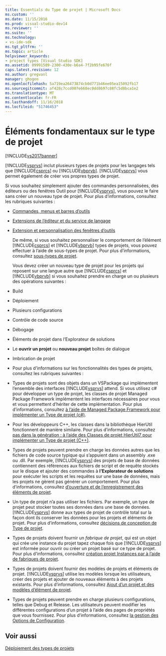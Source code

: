 ```yaml
---
title: Essentials du Type de projet | Microsoft Docs
ms.custom: ''
ms.date: 11/15/2016
ms.prod: visual-studio-dev14
ms.reviewer: ''
ms.suite: ''
ms.technology:
- vs-ide-sdk
ms.tgt_pltfrm: ''
ms.topic: article
helpviewer_keywords:
- project types [Visual Studio SDK]
ms.assetid: 09991589-2300-430e-b6a4-7f2b95fe676f
caps.latest.revision: 12
ms.author: gregvanl
manager: ghogen
ms.openlocfilehash: 5a719ea26473874cb0d771b46ee05ea15092fb17
ms.sourcegitcommit: af428c7ccd007e668ec0dd8697c88fc5d8bca1e2
ms.translationtype: MT
ms.contentlocale: fr-FR
ms.lasthandoff: 11/16/2018
ms.locfileid: "51746453"
---
```

# <a name="project-type-essentials"></a>Éléments fondamentaux sur le type de projet
[!INCLUDE[vs2017banner](../../includes/vs2017banner.md)]

[!INCLUDE[vsprvs](../../includes/vsprvs-md.md)] inclut plusieurs types de projets pour les langages tels que [!INCLUDE[csprcs](../../includes/csprcs-md.md)] ou [!INCLUDE[vbprvb](../../includes/vbprvb-md.md)]. [!INCLUDE[vsprvs](../../includes/vsprvs-md.md)] vous permet également de créer vos propres types de projet.  
  
 Si vous souhaitez simplement ajouter des commandes personnalisées, des éditeurs ou des fenêtres Outil pour [!INCLUDE[vsprvs](../../includes/vsprvs-md.md)], vous pouvez le faire sans créer un nouveau type de projet. Pour plus d’informations, consultez les rubriques suivantes :  
  
- [Commandes, menus et barres d’outils](../../extensibility/internals/commands-menus-and-toolbars.md)  
  
- [Extensions de l’éditeur et du service de langage](../../extensibility/editor-and-language-service-extensions.md)  
  
- [Extension et personnalisation des fenêtres d’outils](../../extensibility/extending-and-customizing-tool-windows.md)  
  
  De même, si vous souhaitez personnaliser le comportement de l’élément [!INCLUDE[csprcs](../../includes/csprcs-md.md)] et [!INCLUDE[vbprvb](../../includes/vbprvb-md.md)] types de projets, vous pouvez effectuer à l’aide de sous-types de projet. Pour plus d’informations, consultez [sous-types de projet](../../extensibility/internals/project-subtypes.md).  
  
  Vous devez créer un nouveau type de projet pour les projets qui reposent sur une langue autre que [!INCLUDE[csprcs](../../includes/csprcs-md.md)] et [!INCLUDE[vbprvb](../../includes/vbprvb-md.md)] si vous souhaitez prendre en charge un ou plusieurs des opérations suivantes :  
  
- Build  
  
- Déploiement  
  
- Plusieurs configurations  
  
- Contrôle de code source  
  
- Débogage  
  
- Éléments de projet dans l’Explorateur de solutions  
  
- Le **ouvrir un projet** ou **nouveau projet** boîtes de dialogue  
  
- Imbrication de projet  
  
- Pour plus d’informations sur les fonctionnalités des types de projets, consultez les rubriques suivantes :  
  
- Types de projets sont des objets dans un VSPackage qui implémentent l’ensemble des interfaces [!INCLUDE[vsprvs](../../includes/vsprvs-md.md)] attend. Si vous utilisez c# pour développer un type de projet, les classes de projet Managed Package Framework implémentent les interfaces nécessaires pour vous et vous permettent d’hériter de cette implémentation. Pour plus d’informations, consultez [à l’aide de Managed Package Framework pour implémenter un Type de projet (c#)](../../extensibility/internals/using-the-managed-package-framework-to-implement-a-project-type-csharp.md).  
  
- Pour les développeurs C++, les classes dans la bibliothèque HierUtil fonctionnent de manière similaire. Pour plus d’informations, consultez [pas dans la génération : à l’aide des Classes de projet HierUtil7 pour implémenter un Type de projet (C++)](http://msdn.microsoft.com/en-us/a5c16a09-94a2-46ef-87b5-35b815e2f346).  
  
- Types de projets peuvent prendre en charge les données autres que les fichiers de code source typique qui s’appuient dans un assembly .exe ou .dll. Par exemple, [!INCLUDE[vsprvs](../../includes/vsprvs-md.md)] des projets de base de données contiennent des références aux fichiers de script et de requête stockés sur le disque et ajouter des commandes à **l’Explorateur de solutions** pour exécuter les scripts et les requêtes sur une base de données, mais les projets ne gèrent pas générer un comportement. Pour plus d’informations, consultez [d’ouverture et de l’enregistrement des éléments de projet](../../extensibility/internals/opening-and-saving-project-items.md).  
  
- Un type de projet n’a pas utiliser les fichiers. Par exemple, un type de projet peut stocker toutes ses données dans une base de données. [!INCLUDE[vsprvs](../../includes/vsprvs-md.md)] donne aux types de projet de contrôle total sur la façon dont ils conserver les données pour les projets et éléments de projet. Pour plus d’informations, consultez [décisions de conception de Type de projet](../../extensibility/internals/project-type-design-decisions.md).  
  
- Types de projets doivent fournir un *fabrique de projet*, qui est un objet qui crée une instance du projet tapez chaque fois que [!INCLUDE[vsprvs](../../includes/vsprvs-md.md)] est informée pour ouvrir ou créer un projet basé sur ce type de projet. Pour plus d’informations, consultez [création projet Instances par à l’aide de fabriques de projet](../../extensibility/internals/creating-project-instances-by-using-project-factories.md).  
  
- Types de projets doivent fournir des modèles de projets et éléments de projet. [!INCLUDE[vsprvs](../../includes/vsprvs-md.md)] utilise les modèles lorsque les utilisateurs, créer des projets et ajouter de nouveaux éléments à des projets existants. Pour plus d’informations, consultez [Ajout d’un projet et des modèles d’élément de projet](../../extensibility/internals/adding-project-and-project-item-templates.md).  
  
- Types de projets peuvent prendre en charge plusieurs configurations, telles que Debug et Release. Les utilisateurs peuvent modifier les différentes configurations d’un projet à l’aide des pages de propriétés que vous fournissez. Pour plus d’informations, consultez [la gestion des Options de Configuration](../../extensibility/internals/managing-configuration-options.md).  
  
## <a name="see-also"></a>Voir aussi  
 [Déploiement des types de projets](../../extensibility/internals/deploying-project-types.md)

